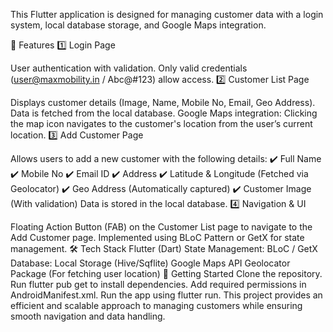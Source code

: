 This Flutter application is designed for managing customer data with a login system, local database storage, and Google Maps integration.

🔹 Features
1️⃣ Login Page

User authentication with validation.
Only valid credentials (user@maxmobility.in / Abc@#123) allow access.
2️⃣ Customer List Page

Displays customer details (Image, Name, Mobile No, Email, Geo Address).
Data is fetched from the local database.
Google Maps integration: Clicking the map icon navigates to the customer's location from the user’s current location.
3️⃣ Add Customer Page

Allows users to add a new customer with the following details:
✔️ Full Name
✔️ Mobile No
✔️ Email ID
✔️ Address
✔️ Latitude & Longitude (Fetched via Geolocator)
✔️ Geo Address (Automatically captured)
✔️ Customer Image (With validation)
Data is stored in the local database.
4️⃣ Navigation & UI

Floating Action Button (FAB) on the Customer List page to navigate to the Add Customer page.
Implemented using BLoC Pattern or GetX for state management.
🛠 Tech Stack
Flutter (Dart)
State Management: BLoC / GetX
Database: Local Storage (Hive/Sqflite)
Google Maps API
Geolocator Package (For fetching user location)
🚀 Getting Started
Clone the repository.
Run flutter pub get to install dependencies.
Add required permissions in AndroidManifest.xml.
Run the app using flutter run.
This project provides an efficient and scalable approach to managing customers while ensuring smooth navigation and data handling.
